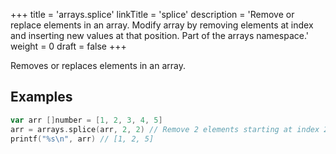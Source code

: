 +++
title = 'arrays.splice'
linkTitle = 'splice'
description = 'Remove or replace elements in an array. Modify array by removing elements at index and inserting new values at that position. Part of the arrays namespace.'
weight = 0
draft = false
+++

Removes or replaces elements in an array.

## Examples

```go
var arr []number = [1, 2, 3, 4, 5]
arr = arrays.splice(arr, 2, 2) // Remove 2 elements starting at index 2
printf("%s\n", arr) // [1, 2, 5]
```

